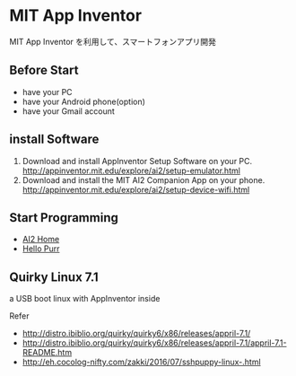 # MIT App Inventor

MIT App Inventor を利用して、スマートフォンアプリ開発

## Before Start
* have your PC
* have your Android phone(option)
* have your Gmail account

## install Software
1. Download and install AppInventor Setup Software on your PC.  
http://appinventor.mit.edu/explore/ai2/setup-emulator.html
2. Download and install the MIT AI2 Companion App on your phone.  
http://appinventor.mit.edu/explore/ai2/setup-device-wifi.html

## Start Programming
* [AI2 Home](http://ai2.appinventor.mit.edu/)
* [Hello Purr](http://appinventor.mit.edu/explore/ai2/hellopurr.html)

## Quirky Linux 7.1
a USB boot linux with AppInventor inside

Refer
* http://distro.ibiblio.org/quirky/quirky6/x86/releases/appril-7.1/
* http://distro.ibiblio.org/quirky/quirky6/x86/releases/appril-7.1/appril-7.1-README.htm
* http://eh.cocolog-nifty.com/zakki/2016/07/sshpuppy-linux-.html
